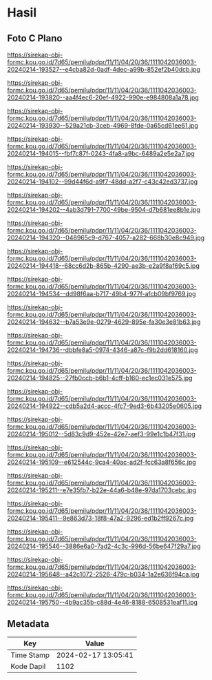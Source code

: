 # Hasil

## Foto C Plano

https://sirekap-obj-formc.kpu.go.id/7d65/pemilu/pdpr/11/11/04/20/36/1111042036003-20240214-193527--e4cba82d-0adf-4dec-a99b-852ef2b40dcb.jpg

https://sirekap-obj-formc.kpu.go.id/7d65/pemilu/pdpr/11/11/04/20/36/1111042036003-20240214-193820--aa4f4ec6-20ef-4922-990e-e984808a1a78.jpg

https://sirekap-obj-formc.kpu.go.id/7d65/pemilu/pdpr/11/11/04/20/36/1111042036003-20240214-193930--529a21cb-3ceb-4969-8fde-0a65cd61ee61.jpg

https://sirekap-obj-formc.kpu.go.id/7d65/pemilu/pdpr/11/11/04/20/36/1111042036003-20240214-194015--fbf7c87f-0243-4fa8-a9bc-6489a2e5e2a7.jpg

https://sirekap-obj-formc.kpu.go.id/7d65/pemilu/pdpr/11/11/04/20/36/1111042036003-20240214-194102--99d44f6d-a9f7-48dd-a2f7-c43c42ed3737.jpg

https://sirekap-obj-formc.kpu.go.id/7d65/pemilu/pdpr/11/11/04/20/36/1111042036003-20240214-194202--4ab3d791-7700-49be-9504-d7b681ee8b1e.jpg

https://sirekap-obj-formc.kpu.go.id/7d65/pemilu/pdpr/11/11/04/20/36/1111042036003-20240214-194320--048965c9-d767-4057-a282-668b30e8c949.jpg

https://sirekap-obj-formc.kpu.go.id/7d65/pemilu/pdpr/11/11/04/20/36/1111042036003-20240214-194418--68cc6d2b-865b-4290-ae3b-e2a9f8af69c5.jpg

https://sirekap-obj-formc.kpu.go.id/7d65/pemilu/pdpr/11/11/04/20/36/1111042036003-20240214-194534--dd98f6aa-b717-49b4-977f-afcb09bf9769.jpg

https://sirekap-obj-formc.kpu.go.id/7d65/pemilu/pdpr/11/11/04/20/36/1111042036003-20240214-194632--b7a53e9e-0279-4629-895e-fa30e3e81b63.jpg

https://sirekap-obj-formc.kpu.go.id/7d65/pemilu/pdpr/11/11/04/20/36/1111042036003-20240214-194736--dbbfe8a5-0974-4346-a87c-f9b2dd618160.jpg

https://sirekap-obj-formc.kpu.go.id/7d65/pemilu/pdpr/11/11/04/20/36/1111042036003-20240214-194825--27fb0ccb-b6b1-4cff-b160-ec1ec031e575.jpg

https://sirekap-obj-formc.kpu.go.id/7d65/pemilu/pdpr/11/11/04/20/36/1111042036003-20240214-194922--cdb5a2d4-accc-4fc7-9ed3-6b43205e0605.jpg

https://sirekap-obj-formc.kpu.go.id/7d65/pemilu/pdpr/11/11/04/20/36/1111042036003-20240214-195012--5d83c9d9-452e-42e7-aef3-99e1c1b47f31.jpg

https://sirekap-obj-formc.kpu.go.id/7d65/pemilu/pdpr/11/11/04/20/36/1111042036003-20240214-195109--e612544c-9ca4-40ac-ad2f-fcc63a8f656c.jpg

https://sirekap-obj-formc.kpu.go.id/7d65/pemilu/pdpr/11/11/04/20/36/1111042036003-20240214-195211--e7e35fb7-b22e-44a6-b48e-97da1703cebc.jpg

https://sirekap-obj-formc.kpu.go.id/7d65/pemilu/pdpr/11/11/04/20/36/1111042036003-20240214-195411--9e863d73-18f8-47a2-9296-ed1b2ff9267c.jpg

https://sirekap-obj-formc.kpu.go.id/7d65/pemilu/pdpr/11/11/04/20/36/1111042036003-20240214-195546--3886e6a0-7ad2-4c3c-996d-56be647f29a7.jpg

https://sirekap-obj-formc.kpu.go.id/7d65/pemilu/pdpr/11/11/04/20/36/1111042036003-20240214-195648--a42c1072-2526-479c-b034-1a2e636f94ca.jpg

https://sirekap-obj-formc.kpu.go.id/7d65/pemilu/pdpr/11/11/04/20/36/1111042036003-20240214-195750--4b9ac35b-c88d-4e46-8188-6508531eaf11.jpg


## Metadata

| Key        | Value               |
| ---------- | ------------------- |
| Time Stamp | 2024-02-17 13:05:41 |
| Kode Dapil | 1102                |



